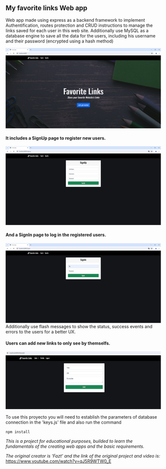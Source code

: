## My favorite links Web app 

Web app made using express as a backend framework to implement Authentification, routes protection and CRUD instructions to manage the links saved for each user in this web site. Additionally use MySQL as a database engine to save all the data for the users, including his username and their password (encrypted using a hash method)

![IndexPage](./src/public/img/IndexImg.png)


#### It includes a SignUp page to register new users.
![SignUp](./src/public/img/SignUp.png)


#### And a SignIn page to log in the registered users.
![SignIn](./src/public/img/SignIn.jpg)
Additionally use flash messages to show the status, success events and errors to the users for a better UX.

#### Users can add new links to only see by themselfs.
![Add a new Link](./src/public/img/AddLinks.png)

To use this proyecto you will need to establish the parameters of database connection in the 'keys.js' file and also run the command
```shell
npm install
```

*This is a project for educational purposes, builded to learn the fundamentals of the creating web apps and the basic requirements.*  

*The original creator is 'Fazt' and the link of the original project and video is:*
https://www.youtube.com/watch?v=qJ5R9WTW0_E
